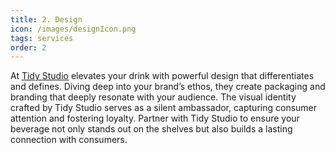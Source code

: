```yaml
---
title: 2. Design
icon: /images/designIcon.png
tags: services
order: 2
---
```


At <a href="https://tidy.studio">Tidy Studio</a> elevates your drink with powerful design that differentiates and defines. Diving deep into your brand’s ethos, they create packaging and branding that deeply resonate with your audience. The visual identity crafted by Tidy Studio serves as a silent ambassador, capturing consumer attention and fostering loyalty. Partner with Tidy Studio to ensure your beverage not only stands out on the shelves but also builds a lasting connection with consumers.
